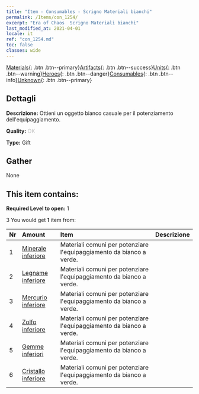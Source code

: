 ```yaml
---
title: "Item - Consumables - Scrigno Materiali bianchi"
permalink: /Items/con_1254/
excerpt: "Era of Chaos  Scrigno Materiali bianchi"
last_modified_at: 2021-04-01
locale: it
ref: "con_1254.md"
toc: false
classes: wide
---
```

 [Materials](/it/Items/){: .btn .btn--primary}[Artifacts](/it/Items/Artifacts/){: .btn .btn--success}[Units](/it/Items/Units/){: .btn .btn--warning}[Heroes](/it/Items/Heroes/){: .btn .btn--danger}[Consumables](/it/Items/Consumables/){: .btn .btn--info}[Unknown](/it/Items/Unknown/){: .btn .btn--primary}

## Dettagli
 **Descrizione:** Ottieni un oggetto bianco casuale per il potenziamento dell'equipaggiamento.

 **Quality:** <span style="color: #C0C0C0">OK</span>

 **Type:** Gift

## Gather

  None

## This item contains:

 **Required Level to open:** 1

 3 You would get **1** item  from:

  | Nr | Amount |     Item    | Descrizione |
  |:---|:-------|:------------|:-----------:|
  | 1 | [Minerale inferiore](/it/Items/mat_1/) | Materiali comuni per potenziare l'equipaggiamento da bianco a verde. | 
  | 2 | [Legname inferiore](/it/Items/mat_1/) | Materiali comuni per potenziare l'equipaggiamento da bianco a verde. | 
  | 3 | [Mercurio inferiore](/it/Items/mat_2/) | Materiali comuni per potenziare l'equipaggiamento da bianco a verde. | 
  | 4 | [Zolfo inferiore](/it/Items/mat_3/) | Materiali comuni per potenziare l'equipaggiamento da bianco a verde. | 
  | 5 | [Gemme inferiori](/it/Items/mat_4/) | Materiali comuni per potenziare l'equipaggiamento da bianco a verde. | 
  | 6 | [Cristallo inferiore](/it/Items/mat_5/) | Materiali comuni per potenziare l'equipaggiamento da bianco a verde. | 
